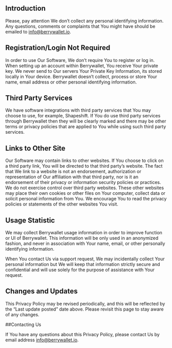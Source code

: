 ## Introduction

Please, pay attention We don’t collect any personal identifying information. Any questions, comments or complaints that You might have should be emailed to info@berrywallet.io.

## Registration/Login Not Required

In order to use Our Software, We don’t require You to register or log in. When setting up an account within Berrywallet, You receive Your private key. We never send to Our servers Your Private Key Information, its stored locally in Your device. Berrywallet doesn’t collect, process or store Your name, email address or other personal identifying information. 

## Third Party Services
We have software integrations with third party services that You may choose to use, for example, Shapeshift. If You do use third party services through Berrywallet then they will be clearly marked and there may be other terms or privacy policies that are applied to You while using such third party services.

## Links to Other Site

Our Software may contain links to other websites. If You choose to click on a third party link, You will be directed to that third party’s website. The fact that We link to a website is not an endorsement, authorization or representation of Our affiliation with that third party, nor is it an endorsement of their privacy or information security policies or practices. We do not exercise control over third party websites. These other websites may place their own cookies or other files on Your computer, collect data or solicit personal information from You. We encourage You to read the privacy policies or statements of the other websites You visit.

## Usage Statistic

We may collect Berrywallet usage information in order to improve function or UI of Berrywallet. This information will be only used in an anonymized fashion, and never in association with Your name, email, or other personally identifying information. 

When You contact Us via support request, We may incidentally collect Your personal information but We will keep that information strictly secure and confidential and will use solely for the purpose of assistance with Your request.


## Changes and Updates

This Privacy Policy may be revised periodically, and this will be reflected by the “Last update posted” date above. Please revisit this page to stay aware of any changes.   


##Contacting Us

If You have any questions about this Privacy Policy, please contact Us by email address info@berrywallet.io.
